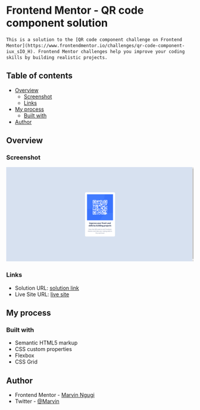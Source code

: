 # Frontend Mentor - QR code component solution

    This is a solution to the [QR code component challenge on Frontend Mentor](https://www.frontendmentor.io/challenges/qr-code-component-iux_sIO_H). Frontend Mentor challenges help you improve your coding skills by building realistic projects. 

## Table of contents

- [Overview](#overview)
  - [Screenshot](#screenshot)
  - [Links](#links)
- [My process](#my-process)
  - [Built with](#built-with)
- [Author](#author)

## Overview

### Screenshot

![solution screenshot](https://github.com/phoenix-mkay/qr-code-component/blob/main/images/qr-component-screenshot.png)

### Links

- Solution URL: [solution link](https://github.com/phoenix-mkay/qr-code-component)
- Live Site URL: [live site](https://reliable-elf-01e212.netlify.app/)

## My process

### Built with

- Semantic HTML5 markup
- CSS custom properties
- Flexbox
- CSS Grid

## Author

- Frontend Mentor - [Marvin Ngugi](https://www.frontendmentor.io/profile/phoenix-mkay)
- Twitter - [@Marvin](https://www.twitter.com/Marvin00199204)

